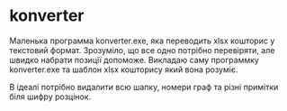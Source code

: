 # konverter
Маленька программа konverter.exe, яка переводить xlsx кошторис у текстовий формат. Зрозуміло, що все одно потрібно перевіряти, але швидко набрати позиції допоможе. Викладаю саму программку konverter.exe та шаблон xlsx кошторису який вона розуміє. 

В ідеалі потрібно видалити всю шапку, номери граф та різні примітки біля шифру розцінок. 
